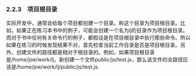### 2.2.3　项目根目录

实际开发中，通常会给每个项目都创建一个目录。称这个目录为项目根目录。比如，如果正在练习本书中的例子，可能会创建一个名为lj的目录作为项目根目录。而对于书中任何有关命令行的例子，都假设是在项目根目录中执行那些命令。所以如果在练习的时候发现结果不对，首先检查当前工作目录是否是项目根目录。另外，创建文件的路径都是相对于根目录的。例如，如果项目根目录是/home/joe/work/lj，新创建一个文件public/js/test.js，那么该文件的全路径应该是/home/joe/work/lj/public/js/test.js.

